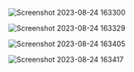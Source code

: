 ![Screenshot 2023-08-24 163300](https://github.com/adityagunale/Food_Restorant/assets/121552299/806ad116-7b8e-4c49-b12c-4fbab6b10c65)


![Screenshot 2023-08-24 163329](https://github.com/adityagunale/Food_Restorant/assets/121552299/66b375ab-6991-44cd-8c1f-f0789b1051b1)


![Screenshot 2023-08-24 163405](https://github.com/adityagunale/Food_Restorant/assets/121552299/ea20463b-061f-4619-ab47-f668b7ea1333)


![Screenshot 2023-08-24 163417](https://github.com/adityagunale/Food_Restorant/assets/121552299/b6f7ce1b-6371-498d-ba87-27d6107338b9)
